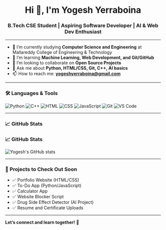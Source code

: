 <h1 align="center">Hi 👋, I'm Yogesh Yerraboina</h1>
<h3 align="center">B.Tech CSE Student | Aspiring Software Developer | AI & Web Dev Enthusiast</h3>

---

- 🔭 I’m currently studying **Computer Science and Engineering** at Mallareddy College of Engineering & Technology
- 🌱 I’m learning **Machine Learning, Web Development, and Git/GitHub**
- 👯 I’m looking to collaborate on **Open Source Projects**
- 💬 Ask me about **Python, HTML/CSS, Git, C++, AI basics**
- 📫 How to reach me: **yogeshyerraboina@gmail.com**

---

### 🛠️ Languages & Tools

![Python](https://img.shields.io/badge/-Python-3776AB?style=flat&logo=python&logoColor=white)
![C++](https://img.shields.io/badge/-C++-00599C?style=flat&logo=c%2B%2B&logoColor=white)
![HTML](https://img.shields.io/badge/-HTML5-E34F26?style=flat&logo=html5&logoColor=white)
![CSS](https://img.shields.io/badge/-CSS3-1572B6?style=flat&logo=css3)
![JavaScript](https://img.shields.io/badge/-JavaScript-F7DF1E?style=flat&logo=javascript&logoColor=black)
![Git](https://img.shields.io/badge/-Git-F05032?style=flat&logo=git&logoColor=white)
![VS Code](https://img.shields.io/badge/-VS%20Code-007ACC?style=flat&logo=visual-studio-code)

---

### 📈 GitHub Stats

### 📈 GitHub Stats

![Yogesh's GitHub stats](https://github-readme-stats.vercel.app/api?username=409exsh&show_icons=true&theme=github_dark)


---

### 🚀 Projects to Check Out Soon

- ✅ Portfolio Website (HTML/CSS)
- ✅ To-Do App (Python/JavaScript)
- ✅ Calculator App
- ✅ Website Blocker Script
- ✅ Drug Side Effect Detector (AI Project)
- ✅ Resume and Certificate Uploads

---

**Let’s connect and learn together!** 🤝

